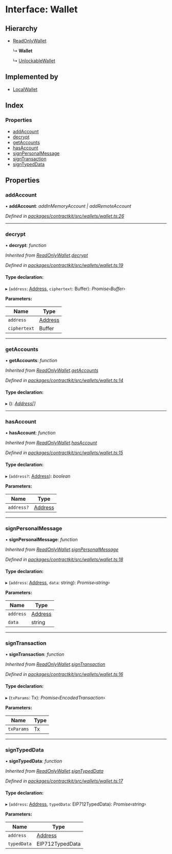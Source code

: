 # Interface: Wallet

## Hierarchy

* [ReadOnlyWallet](_wallets_wallet_.readonlywallet.md)

  ↳ **Wallet**

  ↳ [UnlockableWallet](_wallets_wallet_.unlockablewallet.md)

## Implemented by

* [LocalWallet](../classes/_wallets_local_wallet_.localwallet.md)

## Index

### Properties

* [addAccount](_wallets_wallet_.wallet.md#addaccount)
* [decrypt](_wallets_wallet_.wallet.md#decrypt)
* [getAccounts](_wallets_wallet_.wallet.md#getaccounts)
* [hasAccount](_wallets_wallet_.wallet.md#hasaccount)
* [signPersonalMessage](_wallets_wallet_.wallet.md#signpersonalmessage)
* [signTransaction](_wallets_wallet_.wallet.md#signtransaction)
* [signTypedData](_wallets_wallet_.wallet.md#signtypeddata)

## Properties

###  addAccount

• **addAccount**: *addInMemoryAccount | addRemoteAccount*

*Defined in [packages/contractkit/src/wallets/wallet.ts:26](https://github.com/celo-org/celo-monorepo/blob/master/packages/contractkit/src/wallets/wallet.ts#L26)*

___

###  decrypt

• **decrypt**: *function*

*Inherited from [ReadOnlyWallet](_wallets_wallet_.readonlywallet.md).[decrypt](_wallets_wallet_.readonlywallet.md#decrypt)*

*Defined in [packages/contractkit/src/wallets/wallet.ts:19](https://github.com/celo-org/celo-monorepo/blob/master/packages/contractkit/src/wallets/wallet.ts#L19)*

#### Type declaration:

▸ (`address`: [Address](../modules/_base_.md#address), `ciphertext`: Buffer): *Promise‹Buffer›*

**Parameters:**

Name | Type |
------ | ------ |
`address` | [Address](../modules/_base_.md#address) |
`ciphertext` | Buffer |

___

###  getAccounts

• **getAccounts**: *function*

*Inherited from [ReadOnlyWallet](_wallets_wallet_.readonlywallet.md).[getAccounts](_wallets_wallet_.readonlywallet.md#getaccounts)*

*Defined in [packages/contractkit/src/wallets/wallet.ts:14](https://github.com/celo-org/celo-monorepo/blob/master/packages/contractkit/src/wallets/wallet.ts#L14)*

#### Type declaration:

▸ (): *[Address](../modules/_base_.md#address)[]*

___

###  hasAccount

• **hasAccount**: *function*

*Inherited from [ReadOnlyWallet](_wallets_wallet_.readonlywallet.md).[hasAccount](_wallets_wallet_.readonlywallet.md#hasaccount)*

*Defined in [packages/contractkit/src/wallets/wallet.ts:15](https://github.com/celo-org/celo-monorepo/blob/master/packages/contractkit/src/wallets/wallet.ts#L15)*

#### Type declaration:

▸ (`address?`: [Address](../modules/_base_.md#address)): *boolean*

**Parameters:**

Name | Type |
------ | ------ |
`address?` | [Address](../modules/_base_.md#address) |

___

###  signPersonalMessage

• **signPersonalMessage**: *function*

*Inherited from [ReadOnlyWallet](_wallets_wallet_.readonlywallet.md).[signPersonalMessage](_wallets_wallet_.readonlywallet.md#signpersonalmessage)*

*Defined in [packages/contractkit/src/wallets/wallet.ts:18](https://github.com/celo-org/celo-monorepo/blob/master/packages/contractkit/src/wallets/wallet.ts#L18)*

#### Type declaration:

▸ (`address`: [Address](../modules/_base_.md#address), `data`: string): *Promise‹string›*

**Parameters:**

Name | Type |
------ | ------ |
`address` | [Address](../modules/_base_.md#address) |
`data` | string |

___

###  signTransaction

• **signTransaction**: *function*

*Inherited from [ReadOnlyWallet](_wallets_wallet_.readonlywallet.md).[signTransaction](_wallets_wallet_.readonlywallet.md#signtransaction)*

*Defined in [packages/contractkit/src/wallets/wallet.ts:16](https://github.com/celo-org/celo-monorepo/blob/master/packages/contractkit/src/wallets/wallet.ts#L16)*

#### Type declaration:

▸ (`txParams`: Tx): *Promise‹EncodedTransaction›*

**Parameters:**

Name | Type |
------ | ------ |
`txParams` | Tx |

___

###  signTypedData

• **signTypedData**: *function*

*Inherited from [ReadOnlyWallet](_wallets_wallet_.readonlywallet.md).[signTypedData](_wallets_wallet_.readonlywallet.md#signtypeddata)*

*Defined in [packages/contractkit/src/wallets/wallet.ts:17](https://github.com/celo-org/celo-monorepo/blob/master/packages/contractkit/src/wallets/wallet.ts#L17)*

#### Type declaration:

▸ (`address`: [Address](../modules/_base_.md#address), `typedData`: EIP712TypedData): *Promise‹string›*

**Parameters:**

Name | Type |
------ | ------ |
`address` | [Address](../modules/_base_.md#address) |
`typedData` | EIP712TypedData |
